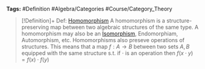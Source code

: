 ---
---

**Tags:** #Definition #Algebra/Categories #Course/Category_Theory

 > 
 > \[!Definition\]+ Def: [Homomorphism](Homomorphism.md)
 > A homomorphism is a structure-preserving map between two algebraic structures of the same type. A homomorphism may also be an [Isomorphism](Isomorphism.md), Endomorphiam, Automorphism, etc.
 > Homomorphisms also preseve operations of structures. This means that a map $f:A\to B$ between two sets $A,B$ equipped with the same structure s.t. if $\cdot$ is an operation then $f(x\cdot y)=f(x)\cdot f(y)$

